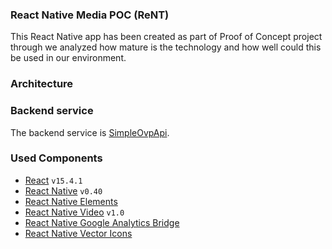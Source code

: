 ### React Native Media POC (ReNT)

This React Native app has been created as part of Proof of Concept project through we analyzed how mature is the technology and how well could this be used in our environment.

### Architecture

### Backend service

The backend service is [SimpleOvpApi](https://github.com/gergob/SimpleOvpApi).

### Used Components

 * [React](https://github.com/facebook/react) `v15.4.1`
 * [React Native](https://github.com/facebook/react-native) `v0.40`
 * [React Native Elements](https://github.com/react-native-community/react-native-elements)
 * [React Native Video](https://github.com/react-native-community/react-native-video) `v1.0`
 * [React Native Google Analytics Bridge](https://github.com/idehub/react-native-google-analytics-bridge)
 * [React Native Vector Icons](https://github.com/oblador/react-native-vector-icons)
